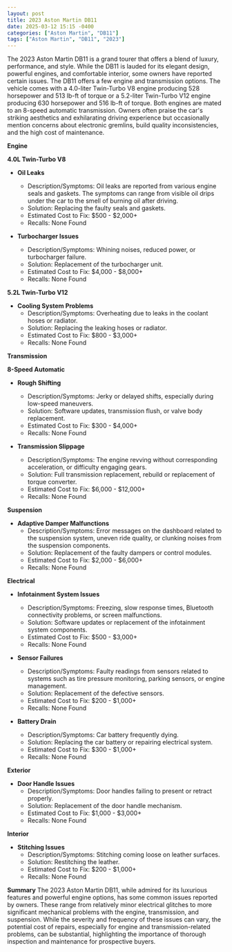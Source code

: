 ```yaml
---
layout: post
title: 2023 Aston Martin DB11
date: 2025-03-12 15:15 -0400
categories: ["Aston Martin", "DB11"]
tags: ["Aston Martin", "DB11", "2023"]
---
```

The 2023 Aston Martin DB11 is a grand tourer that offers a blend of luxury, performance, and style. While the DB11 is lauded for its elegant design, powerful engines, and comfortable interior, some owners have reported certain issues. The DB11 offers a few engine and transmission options. The vehicle comes with a 4.0-liter Twin-Turbo V8 engine producing 528 horsepower and 513 lb-ft of torque or a 5.2-liter Twin-Turbo V12 engine producing 630 horsepower and 516 lb-ft of torque. Both engines are mated to an 8-speed automatic transmission. Owners often praise the car's striking aesthetics and exhilarating driving experience but occasionally mention concerns about electronic gremlins, build quality inconsistencies, and the high cost of maintenance.

**Engine**

**4.0L Twin-Turbo V8**
*   **Oil Leaks**
    *   Description/Symptoms: Oil leaks are reported from various engine seals and gaskets. The symptoms can range from visible oil drips under the car to the smell of burning oil after driving.
    *   Solution: Replacing the faulty seals and gaskets.
    *   Estimated Cost to Fix: $500 - $2,000+
    *   Recalls: None Found

*   **Turbocharger Issues**
    *   Description/Symptoms: Whining noises, reduced power, or turbocharger failure.
    *   Solution: Replacement of the turbocharger unit.
    *   Estimated Cost to Fix: $4,000 - $8,000+
    *   Recalls: None Found

**5.2L Twin-Turbo V12**

*   **Cooling System Problems**
    *   Description/Symptoms: Overheating due to leaks in the coolant hoses or radiator.
    *   Solution: Replacing the leaking hoses or radiator.
    *   Estimated Cost to Fix: $800 - $3,000+
    *   Recalls: None Found

**Transmission**

**8-Speed Automatic**

*   **Rough Shifting**
    *   Description/Symptoms: Jerky or delayed shifts, especially during low-speed maneuvers.
    *   Solution: Software updates, transmission flush, or valve body replacement.
    *   Estimated Cost to Fix: $300 - $4,000+
    *   Recalls: None Found

*   **Transmission Slippage**
    *   Description/Symptoms: The engine revving without corresponding acceleration, or difficulty engaging gears.
    *   Solution: Full transmission replacement, rebuild or replacement of torque converter.
    *   Estimated Cost to Fix: $6,000 - $12,000+
    *   Recalls: None Found

**Suspension**

*   **Adaptive Damper Malfunctions**
    *   Description/Symptoms: Error messages on the dashboard related to the suspension system, uneven ride quality, or clunking noises from the suspension components.
    *   Solution: Replacement of the faulty dampers or control modules.
    *   Estimated Cost to Fix: $2,000 - $6,000+
    *   Recalls: None Found

**Electrical**

*   **Infotainment System Issues**
    *   Description/Symptoms: Freezing, slow response times, Bluetooth connectivity problems, or screen malfunctions.
    *   Solution: Software updates or replacement of the infotainment system components.
    *   Estimated Cost to Fix: $500 - $3,000+
    *   Recalls: None Found

*   **Sensor Failures**
    *   Description/Symptoms: Faulty readings from sensors related to systems such as tire pressure monitoring, parking sensors, or engine management.
    *   Solution: Replacement of the defective sensors.
    *   Estimated Cost to Fix: $200 - $1,000+
    *   Recalls: None Found

*   **Battery Drain**
    *   Description/Symptoms: Car battery frequently dying.
    *   Solution: Replacing the car battery or repairing electrical system.
    *   Estimated Cost to Fix: $300 - $1,000+
    *   Recalls: None Found

**Exterior**

*   **Door Handle Issues**
    *   Description/Symptoms: Door handles failing to present or retract properly.
    *   Solution: Replacement of the door handle mechanism.
    *   Estimated Cost to Fix: $1,000 - $3,000+
    *   Recalls: None Found

**Interior**

*   **Stitching Issues**
    *   Description/Symptoms: Stitching coming loose on leather surfaces.
    *   Solution: Restitching the leather.
    *   Estimated Cost to Fix: $200 - $1,000+
    *   Recalls: None Found

**Summary**
The 2023 Aston Martin DB11, while admired for its luxurious features and powerful engine options, has some common issues reported by owners. These range from relatively minor electrical glitches to more significant mechanical problems with the engine, transmission, and suspension. While the severity and frequency of these issues can vary, the potential cost of repairs, especially for engine and transmission-related problems, can be substantial, highlighting the importance of thorough inspection and maintenance for prospective buyers.

